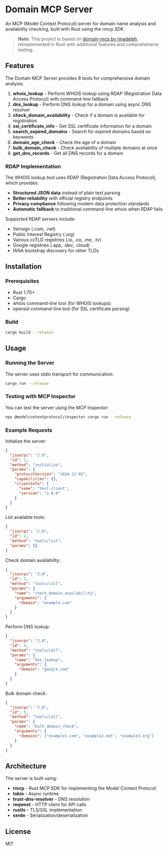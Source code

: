 # Domain MCP Server

An MCP (Model Context Protocol) server for domain name analysis and availability checking, built with Rust using the rmcp SDK.

> **Note**: This project is based on [domain-mcp by rinadelph](https://github.com/rinadelph/domain-mcp), reimplemented in Rust with additional features and comprehensive testing.

## Features

The Domain MCP Server provides 8 tools for comprehensive domain analysis:

1. **whois_lookup** - Perform WHOIS lookup using RDAP (Registration Data Access Protocol) with command-line fallback
2. **dns_lookup** - Perform DNS lookup for a domain using async DNS resolver
3. **check_domain_availability** - Check if a domain is available for registration
4. **ssl_certificate_info** - Get SSL certificate information for a domain
5. **search_expired_domains** - Search for expired domains based on keywords
6. **domain_age_check** - Check the age of a domain
7. **bulk_domain_check** - Check availability of multiple domains at once
8. **get_dns_records** - Get all DNS records for a domain

### RDAP Implementation

The WHOIS lookup tool uses RDAP (Registration Data Access Protocol), which provides:
- **Structured JSON data** instead of plain text parsing
- **Better reliability** with official registry endpoints
- **Privacy compliance** following modern data protection standards
- **Automatic fallback** to traditional command-line whois when RDAP fails

Supported RDAP servers include:
- Verisign (.com, .net)
- Public Interest Registry (.org)
- Various ccTLD registries (.io, .co, .me, .tv)
- Google registries (.app, .dev, .cloud)
- IANA bootstrap discovery for other TLDs

## Installation

### Prerequisites

- Rust 1.70+ 
- Cargo
- whois command-line tool (for WHOIS lookups)
- openssl command-line tool (for SSL certificate parsing)

### Build

```bash
cargo build --release
```

## Usage

### Running the Server

The server uses stdio transport for communication:

```bash
cargo run --release
```

### Testing with MCP Inspector

You can test the server using the MCP Inspector:

```bash
npx @modelcontextprotocol/inspector cargo run --release
```

### Example Requests

Initialize the server:
```json
{
  "jsonrpc": "2.0",
  "id": 1,
  "method": "initialize",
  "params": {
    "protocolVersion": "2024-11-05",
    "capabilities": {},
    "clientInfo": {
      "name": "test-client",
      "version": "1.0.0"
    }
  }
}
```

List available tools:
```json
{
  "jsonrpc": "2.0",
  "id": 2,
  "method": "tools/list",
  "params": {}
}
```

Check domain availability:
```json
{
  "jsonrpc": "2.0",
  "id": 3,
  "method": "tools/call",
  "params": {
    "name": "check_domain_availability",
    "arguments": {
      "domain": "example.com"
    }
  }
}
```

Perform DNS lookup:
```json
{
  "jsonrpc": "2.0",
  "id": 4,
  "method": "tools/call",
  "params": {
    "name": "dns_lookup",
    "arguments": {
      "domain": "google.com"
    }
  }
}
```

Bulk domain check:
```json
{
  "jsonrpc": "2.0",
  "id": 5,
  "method": "tools/call",
  "params": {
    "name": "bulk_domain_check",
    "arguments": {
      "domains": ["example1.com", "example2.net", "example3.org"]
    }
  }
}
```

## Architecture

The server is built using:
- **rmcp** - Rust MCP SDK for implementing the Model Context Protocol
- **tokio** - Async runtime
- **trust-dns-resolver** - DNS resolution
- **reqwest** - HTTP client for API calls
- **rustls** - TLS/SSL implementation
- **serde** - Serialization/deserialization

## License

MIT

